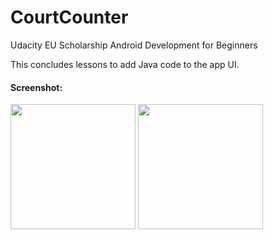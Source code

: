 # CourtCounter
Udacity EU Scholarship Android Development for Beginners

This concludes lessons to add Java code to the app UI.

#### Screenshot:
<img src="https://dl.dropboxusercontent.com/s/xrrm6507qi15zt3/Screenshot_1491131683.png?dl=0" alt="" width=200/> <img src="https://dl.dropboxusercontent.com/s/4xfizynw5kg4p22/Screenshot_1491131821.png?dl=0" alt="" width=200/>
